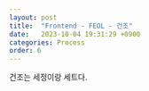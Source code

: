 ```yaml
---
layout: post
title:  "Frontend - FEOL - 건조"
date:   2023-10-04 19:31:29 +0900
categories: Process
order: 6
---
```


건조는 세정이랑 세트다.